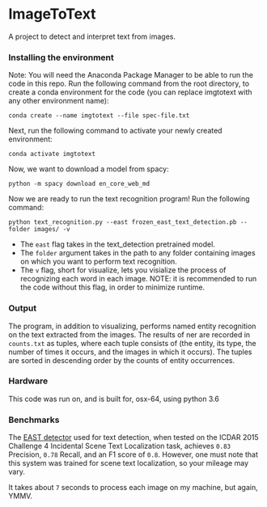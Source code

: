 # ImageToText
A project to detect and interpret text from images.

### Installing the environment
Note: You will need the Anaconda Package Manager to be able to run the code in this repo.
Run the following command from the root directory, to create a conda environment for the code (you can replace imgtotext with any other environment name):

``` conda create --name imgtotext --file spec-file.txt ```

Next, run the following command to activate your newly created environment:

``` conda activate imgtotext ```

Now, we want to download a model from spacy:

``` python -m spacy download en_core_web_md  ```

Now we are ready to run the text recognition program! Run the following command:

``` python text_recognition.py --east frozen_east_text_detection.pb --folder images/ -v ```

- The `east` flag takes in the text_detection pretrained model.
- The `folder` argument takes in the path to any folder containing images on which you want to perform text recognition.
- The `v` flag, short for visualize, lets you visialize the process of recognizing each word in each image. NOTE: it is recommended to run the code without this flag, in order to minimize runtime.

### Output
The program, in addition to visualizing, performs named entity recognition on the text extracted from the images. The results of ner are recorded in `counts.txt` as tuples, where each tuple consists of (the entity, its type, the number of times it occurs, and the images in which it occurs). The tuples are sorted in descending order by the counts of entity occurrences. 

### Hardware
This code was run on, and is built for, osx-64, using python 3.6

### Benchmarks
The [EAST detector](https://arxiv.org/abs/1704.03155) used for text detection, when tested on the ICDAR 2015 Challenge 4 Incidental Scene Text Localization task, achieves `0.83` Precision, `0.78` Recall, and an F1 score of `0.8`. However, one must note that this system was trained for scene text localization, so your mileage may vary.

It takes about `7` seconds to process each image on my machine, but again, YMMV.